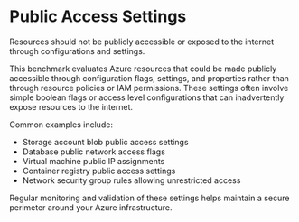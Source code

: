 # Public Access Settings

Resources should not be publicly accessible or exposed to the internet through configurations and settings.

This benchmark evaluates Azure resources that could be made publicly accessible through configuration flags, settings, and properties rather than through resource policies or IAM permissions. These settings often involve simple boolean flags or access level configurations that can inadvertently expose resources to the internet.

Common examples include:
- Storage account blob public access settings
- Database public network access flags  
- Virtual machine public IP assignments
- Container registry public access settings
- Network security group rules allowing unrestricted access

Regular monitoring and validation of these settings helps maintain a secure perimeter around your Azure infrastructure. 